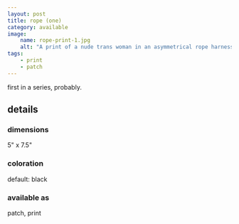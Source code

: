 ```yaml
---
layout: post
title: rope (one)
category: available
image: 
    name: rope-print-1.jpg
    alt: "A print of a nude trans woman in an asymmetrical rope harness."
tags:
    - print
    - patch
---
```


first in a series, probably.

## details

### dimensions

5" x 7.5"

### coloration

default: black

### available as

patch, print
